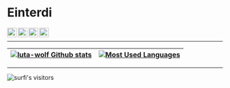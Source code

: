 # Einterdi

<a href="https://t.me/d_skrynnikov">
  <img align="left" alt="Eric's Telegram" width="22px" src="https://cdn.jsdelivr.net/npm/simple-icons@v3/icons/telegram.svg" />
</a>
<a href="https://www.linkedin.com/in/denis-skrynnikov-2262921a4">
  <img align="left" alt="Eric's Linkdein" width="22px" src="https://cdn.jsdelivr.net/npm/simple-icons@v3/icons/linkedin.svg" />
</a>
<a href="https://instagram.com/d_skrynnikov">
  <img align="left" alt="Eric's Instagram" width="22px" src="https://cdn.jsdelivr.net/npm/simple-icons@v3/icons/instagram.svg" />
</a>
<a href="mailto:denis.skrynnikov.job@gmail.com">
<img align="left" alt="Gmail" width="22px" src="https://cdn.jsdelivr.net/npm/simple-icons@3.13.0/icons/gmail.svg" />
</a>

<br />


____
|[![luta-wolf Github stats](https://github-readme-stats.vercel.app/api?username=luta-wolf&count_private=true&show_icons=true&hide=contribs,issues&hide_border=true)](https://github.com/luta-wolf?tab=repositories) | [![Most Used Languages](https://github-readme-stats.vercel.app/api/top-langs/?username=luta-wolf&layout=compact&hide_border=true)](https://github.com/luta-wolf?tab=repositories) |
|---|---|
____
<img alt="surfi's visitors" src="https://komarev.com/ghpvc/?username=luta-wolf&color=blue&style=flat&label=visitors" />

<!--
 ### School21 profile:

![einterdi's stats](https://badge42.herokuapp.com/api/stats/einterdi)

-->

